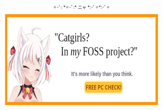 <p align="center">✧･ﾟ: *✧･ﾟ:* ニャ *:･ﾟ✧*:･ﾟ✧</p>
<p align="center">
  <img width="700" height="300" src="https://github.com/lethalbit/lethalbit/blob/main/foss-catgirl.png?raw=true">
</p>
